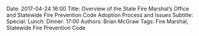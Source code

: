 Date: 2017-04-24 16:00
Title: Overview of the State Fire Marshal’s Office and Statewide Fire Prevention Code Adoption Process and Issues
Subtitle: 
Special: 
Lunch:
Dinner: 17:00
Authors: Brian McGraw
Tags: Fire Marshal, Statewide Fire Prevention Code
